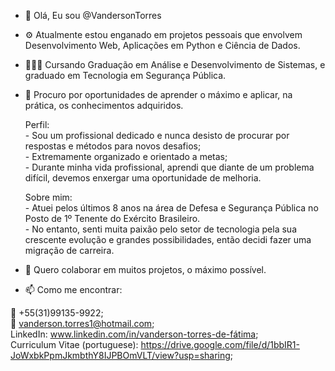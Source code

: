 - 👋 Olá, Eu sou @VandersonTorres
- ⚙️ Atualmente estou enganado em projetos pessoais que envolvem Desenvolvimento Web, Aplicações em Python e Ciência de Dados.
- 👨🏽‍🎓 Cursando Graduação em Análise e Desenvolvimento de Sistemas, e graduado em Tecnologia em Segurança Pública.
- 👀 Procuro por oportunidades de aprender o máximo e aplicar, na prática, os conhecimentos adquiridos.

    Perfil:</br>
        - Sou um profissional dedicado e nunca desisto de procurar por respostas e métodos para novos desafios;</br>
        - Extremamente organizado e orientado a metas;</br>
        - Durante minha vida profissional, aprendi que diante de um problema difícil, devemos enxergar uma oportunidade de melhoria.</br>

    Sobre mim:</br>
        - Atuei pelos últimos 8 anos na área de Defesa e Segurança Pública no Posto de 1º Tenente do Exército Brasileiro. </br>
        - No entanto, senti muita paixão pelo setor de tecnologia pela sua crescente evolução e grandes possibilidades, então decidi fazer uma migração de carreira.</br>

- 🤝 Quero colaborar em muitos projetos, o máximo possível.

- 📫 Como me encontrar: </br>

📲 +55(31)99135-9922; </br>
📧 vanderson.torres1@hotmail.com; </br>
LinkedIn: www.linkedin.com/in/vanderson-torres-de-fátima; </br>
Curriculum Vitae (portuguese): https://drive.google.com/file/d/1bbIR1-JoWxbkPpmJkmbthY8IJPBOmVLT/view?usp=sharing; </br>



<!---
VandersonTorres/VandersonTorres is a ✨ special ✨ repository because its `README.md` (this file) appears on your GitHub profile.
You can click the Preview link to take a look at your changes.
--->

